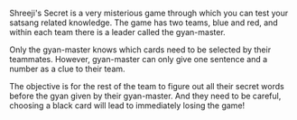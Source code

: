 Shreeji's Secret is a very misterious game through which you can test your satsang related knowledge. The game has two teams, blue and red, and within each team there is a leader called the gyan-master.

Only the gyan-master knows which cards need to be selected by their teammates. However, gyan-master can only give one sentence and a number as a clue to their team. 

The objective is for the rest of the team to figure out all their secret words before the gyan given by their gyan-master. And they need to be careful, choosing a black card will lead to immediately losing the game!